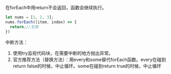 在forEach中用return不会返回，函数会继续执行。

```js
let nums = [1, 2, 3];
nums.forEach((item, index) => {
  return;//无效
})
```

中断方法：

1. 使用try监视代码块，在需要中断的地方抛出异常。
2. 官方推荐方法（替换方法）：用every和some替代forEach函数。every在碰到return false的时候，中止循环。some在碰到return true的时候，中止循环


